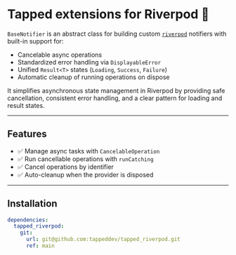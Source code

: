 # Tapped extensions for Riverpod 🚀

`BaseNotifier` is an abstract class for building custom [`riverpod`](https://pub.dev/packages/riverpod) notifiers with
built-in support for:

- Cancelable async operations
- Standardized error handling via `DisplayableError`
- Unified `Result<T>` states (`Loading`, `Success`, `Failure`)
- Automatic cleanup of running operations on dispose

It simplifies asynchronous state management in Riverpod by providing safe cancellation, consistent error handling, and a
clear pattern for loading and result states.

---

## Features

- ✅ Manage async tasks with `CancelableOperation`
- ✅ Run cancellable operations with `runCatching`
- ✅ Cancel operations by identifier
- ✅ Auto-cleanup when the provider is disposed

---

## Installation

```yaml
dependencies:
  tapped_riverpod:
    git:
      url: git@github.com:tappeddev/tapped_riverpod.git
      ref: main
```
